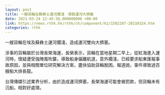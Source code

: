 ```yaml
---
layout: post
title: 一艘貨輪在蘇彝士運河擱淺　導致運河大擠塞
date: 2021-03-24 12:45:58.000000000 +08:00
link: https://news.rthk.hk/rthk/ch/component/k2/1582287-20210324.htm
categories: rthk
---
```


一艘貨輪在埃及蘇彝士運河擱淺，造成運河雙向大擠塞。

涉事的貨輪屬於台灣長榮海運，長榮表示，貨輪在當地星期二早上，從紅海進入運河時，懷疑遭受強陣風吹襲，導致船身偏離航道，意外擱淺，已經要求船東匯報事故原因，並與相關單位研究解決方案，盡快協助貨輪脫困。報道說，事件導致過百艘船大排長龍。

台灣傳媒引述業界分析，由於造成運河擠塞，長榮海運可能會被罰款，但貨輪未有沉船，相對好處理。
